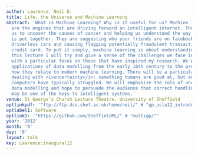 ```yaml
---
author: Lawrence, Neil D.
title: Life, the Universe and Machine Learning
abstract: 'What is Machine Learning? Why is it useful for us? Machine learning algorithms
  are the engines that are driving forward an intelligent internet. They are allowing
  us to uncover the causes of cancer and helping us understand the way the universe
  is put together. They are suggesting who your friends are on facebook, enabling
  driverless cars and causing flagging potentially fraudulent transactions on your
  credit card. To put it simply, machine learning is about understanding data. <p>In
  this lecture I will try and give a sense of the challenges we face in machine learning,
  with a particular focus on those that have inspired my research. We will look at
  applications of data modelling from the early 18th century to the present, and see
  how they relate to modern machine learning. There will be a particular focus on
  dealing with <i>uncertainty</i>: something humans are good at, but an area where
  computers have typically struggled. We will emphasize the role of uncertainty in
  data modelling and hope to persuade the audience that correct handling of uncertainty
  may be one of the keys to intelligent systems.'
venue: St George’s Church Lecture Theatre, University of Sheffield
optlinkpdf: '"ftp://ftp.dcs.shef.ac.uk/home/neil/" # "gp_ucla12_introduction.pdf"'
optlabel1: Software
optlink1: '"https://github.com/SheffieldML/" # "multigp/"'
year: '2012'
month: '9'
day: '6'
layout: talk
key: Lawrence:inaugural12
---
```

